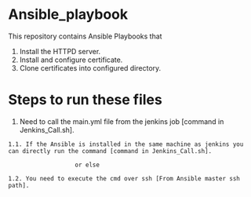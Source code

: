 # Ansible_playbook
This repository contains Ansible Playbooks that 
   1. Install the HTTPD server.
   2. Install and configure certificate.
   3. Clone certificates into configured directory.
  
# Steps to run these files
   1. Need to call the main.yml file from the jenkins job [command in Jenkins_Call.sh].
  
    1.1. If the Ansible is installed in the same machine as jenkins you can directly run the command [command in Jenkins_Call.sh].
      
                       or else
                       
    1.2. You need to execute the cmd over ssh [From Ansible master ssh path]. 
  
